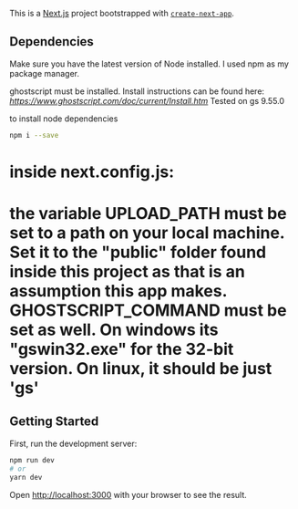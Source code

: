 This is a [Next.js](https://nextjs.org/) project bootstrapped with [`create-next-app`](https://github.com/vercel/next.js/tree/canary/packages/create-next-app).

## Dependencies

Make sure you have the latest version of Node installed. I used npm as my package manager.

ghostscript must be installed. Install instructions can be found here: *https://www.ghostscript.com/doc/current/Install.htm* 
Tested on gs 9.55.0

to install node dependencies
```bash
npm i --save
```

<H1>inside next.config.js:<H1>

the variable UPLOAD_PATH must be set to a path on your local machine. Set it to the "public" folder found inside this project as that is an assumption this app makes.
GHOSTSCRIPT_COMMAND must be set as well. On windows its "gswin32.exe" for the 32-bit version. On linux, it should be just 'gs'

## Getting Started

First, run the development server:

```bash
npm run dev
# or
yarn dev
```

Open [http://localhost:3000](http://localhost:3000) with your browser to see the result.
